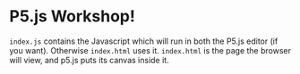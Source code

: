 # P5.js Workshop!

`index.js` contains the Javascript which will run in both the P5.js editor (if you want). Otherwise `index.html` uses it.
`index.html` is the page the browser will view, and p5.js puts its canvas inside it.
